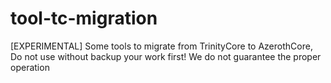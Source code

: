 # tool-tc-migration
 [EXPERIMENTAL] Some tools to migrate from TrinityCore to AzerothCore, Do not use without backup your work first! We do not guarantee the proper operation
